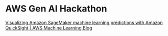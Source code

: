 # AWS Gen AI Hackathon

[Visualizing Amazon SageMaker machine learning predictions with Amazon QuickSight | AWS Machine Learning Blog](https://aws.amazon.com/blogs/machine-learning/making-machine-learning-predictions-in-amazon-quicksight-and-amazon-sagemaker/)
